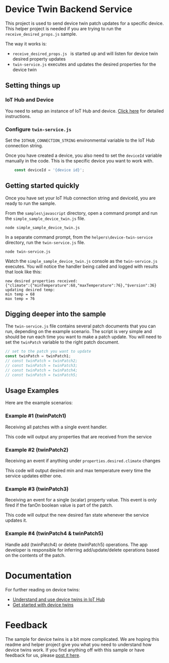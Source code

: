 # Device Twin Backend Service

This project is used to send device twin patch updates for a specific device. This helper project is needed if you are trying to run the `receive_desired_props.js` sample.

The way it works is:
- `receive_desired_props.js ` is started up and will listen for device twin desired property updates
- `twin-service.js` executes and updates the desired properties for the device twin

## Setting things up

### IoT Hub and Device

You need to setup an instance of IoT Hub and device. [Click here](https://docs.microsoft.com/en-us/azure/iot-hub/iot-hub-node-node-twin-getstarted) for detailed instructions.

### Configure `twin-service.js`

Set the `IOTHUB_CONNECTION_STRING` environmental variable to the IoT Hub connection string. 

Once you have created a device, you also need to set the `deviceId` variable manually in the code. This is the specific device you want to work with.

```javascript
    const deviceId = '{device id}';
```

## Getting started quickly

Once you have set your IoT Hub connection string and deviceId, you are ready to run the sample. 

From the `samples\javascript` directory, open a command prompt and run the `simple_sample_device_twin.js` file.

```
node simple_sample_device_twin.js
```

In a separate command prompt, from the `helpers\device-twin-service` directory, run the `twin-service.js` file.

```
node twin-service.js
```

Watch the `simple_sample_device_twin.js` console as the `twin-service.js` executes. You will notice the handler being called and logged with results that look like this:

```text
new desired properties received:
{"climate":{"minTemperature":68,"maxTemperature":76},"$version":36}
updating desired temp:
min temp = 68
max temp = 76
```

## Digging deeper into the sample

The `twin-service.js` file contains several patch documents that you can run, depending on the example scenario. The script is very simple and should be run each time you want to make a patch update. You will need to set the `twinPatch` variable to the right patch document. 

```javascript
// set to the patch you want to update
const twinPatch = twinPatch1;
// const twinPatch = twinPatch2;
// const twinPatch = twinPatch3;
// const twinPatch = twinPatch4;  
// const twinPatch = twinPatch5;
```

## Usage Examples
Here are the example scenarios:

### Example #1 (twinPatch1)
Receiving all patches with a single event handler.
        
This code will output any properties that are received from the service

### Example #2 (twinPatch2)
Receiving an event if anything under `properties.desired.climate` changes
    
This code will output desired min and max temperature every time the service updates either one.

### Example #3 (twinPatch3)
Receiving an event for a single (scalar) property value. This event is only fired if the fanOn boolean value is part of the patch.
        
This code will output the new desired fan state whenever the service updates it.

### Example #4 (twinPatch4 & twinPatch5)
Handle add (twinPatch4) or delete (twinPatch5) operations. The app developer is responsible for inferring add/update/delete operations based on the contents of the patch.

# Documentation

For further reading on device twins:

- [Understand and use device twins in IoT Hub](https://docs.microsoft.com/en-us/azure/iot-hub/iot-hub-devguide-device-twins)
- [Get started with device twins](https://docs.microsoft.com/en-us/azure/iot-hub/iot-hub-node-node-twin-getstarted) 

# Feedback

The sample for device twins is a bit more complicated. We are hoping this readme and helper project give you what you need to understand how device twins work. If you find anything off with this sample or have feedback for us, please [post it here](https://github.com/Azure/azure-iot-sdk-node/discussions/1042).
